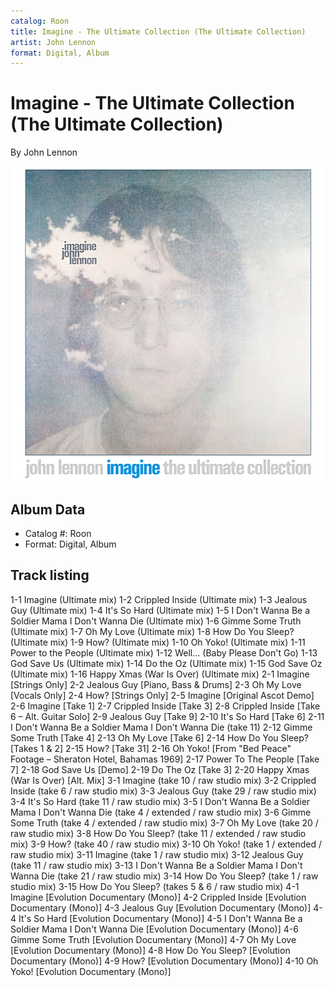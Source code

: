 ```yaml
---
catalog: Roon
title: Imagine - The Ultimate Collection (The Ultimate Collection)
artist: John Lennon
format: Digital, Album
---
```


# Imagine - The Ultimate Collection (The Ultimate Collection)

By John Lennon

![](../../assets/albumcovers/John_Lennon-Imagine_-_The_Ultimate_Collection_The_Ultimate_Collection.png)

## Album Data

- Catalog #: Roon
- Format: Digital, Album


## Track listing


1-1 Imagine (Ultimate mix)
1-2 Crippled Inside (Ultimate mix)
1-3 Jealous Guy (Ultimate mix)
1-4 It's So Hard (Ultimate mix)
1-5 I Don't Wanna Be a Soldier Mama I Don't Wanna Die (Ultimate mix)
1-6 Gimme Some Truth (Ultimate mix)
1-7 Oh My Love (Ultimate mix)
1-8 How Do You Sleep? (Ultimate mix)
1-9 How? (Ultimate mix)
1-10 Oh Yoko! (Ultimate mix)
1-11 Power to the People (Ultimate mix)
1-12 Well... (Baby Please Don't Go)
1-13 God Save Us (Ultimate mix)
1-14 Do the Oz (Ultimate mix)
1-15 God Save Oz (Ultimate mix)
1-16 Happy Xmas (War Is Over) (Ultimate mix)
2-1 Imagine [Strings Only]
2-2 Jealous Guy [Piano, Bass & Drums]
2-3 Oh My Love [Vocals Only]
2-4 How? [Strings Only]
2-5 Imagine [Original Ascot Demo]
2-6 Imagine [Take 1]
2-7 Crippled Inside [Take 3]
2-8 Crippled Inside [Take 6 – Alt. Guitar Solo]
2-9 Jealous Guy [Take 9]
2-10 It's So Hard [Take 6]
2-11 I Don't Wanna Be a Soldier Mama I Don't Wanna Die (take 11)
2-12 Gimme Some Truth [Take 4]
2-13 Oh My Love [Take 6]
2-14 How Do You Sleep? [Takes 1 & 2]
2-15 How? [Take 31]
2-16 Oh Yoko! [From "Bed Peace" Footage – Sheraton Hotel, Bahamas 1969]
2-17 Power To The People [Take 7]
2-18 God Save Us [Demo]
2-19 Do The Oz [Take 3]
2-20 Happy Xmas (War Is Over) [Alt. Mix]
3-1 Imagine (take 10 / raw studio mix)
3-2 Crippled Inside (take 6 / raw studio mix)
3-3 Jealous Guy (take 29 / raw studio mix)
3-4 It's So Hard (take 11 / raw studio mix)
3-5 I Don't Wanna Be a Soldier Mama I Don't Wanna Die (take 4 / extended / raw studio mix)
3-6 Gimme Some Truth (take 4 / extended / raw studio mix)
3-7 Oh My Love (take 20 / raw studio mix)
3-8 How Do You Sleep? (take 11 / extended / raw studio mix)
3-9 How? (take 40 / raw studio mix)
3-10 Oh Yoko! (take 1 / extended / raw studio mix)
3-11 Imagine (take 1 / raw studio mix)
3-12 Jealous Guy (take 11 / raw studio mix)
3-13 I Don't Wanna Be a Soldier Mama I Don't Wanna Die (take 21 / raw studio mix)
3-14 How Do You Sleep? (take 1 / raw studio mix)
3-15 How Do You Sleep? (takes 5 & 6 / raw studio mix)
4-1 Imagine [Evolution Documentary (Mono)]
4-2 Crippled Inside [Evolution Documentary (Mono)]
4-3 Jealous Guy [Evolution Documentary (Mono)]
4-4 It's So Hard [Evolution Documentary (Mono)]
4-5 I Don't Wanna Be a Soldier Mama I Don't Wanna Die [Evolution Documentary (Mono)]
4-6 Gimme Some Truth [Evolution Documentary (Mono)]
4-7 Oh My Love [Evolution Documentary (Mono)]
4-8 How Do You Sleep? [Evolution Documentary (Mono)]
4-9 How? [Evolution Documentary (Mono)]
4-10 Oh Yoko! [Evolution Documentary (Mono)]

